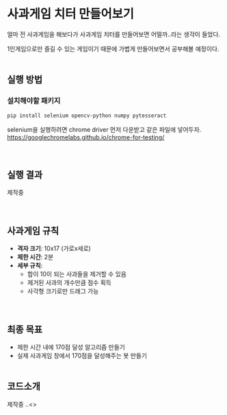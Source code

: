 ﻿# 사과게임 치터 만들어보기

얼마 전 사과게임을 해보다가 사과게임 치터를 만들어보면 어떨까..라는 생각이 들었다.  

1인게임으로만 즐길 수 있는 게임이기 때문에 가볍게 만들어보면서 공부해볼 예정이다.  
<br>
## 실행 방법
### 설치해야할 패키지
```bash
pip install selenium opencv-python numpy pytesseract
```
selenium을 실행하려면 chrome driver 먼저 다운받고 같은 파일에 넣어두자.  
https://googlechromelabs.github.io/chrome-for-testing/
<br><br><br>
## 실행 결과
제작중  
<br><br>

## 사과게임 규칙
- **격자 크기**: 10x17 (가로x세로)
- **제한 시간**: 2분
- **세부 규칙**:
  - 합이 10이 되는 사과들을 제거할 수 있음
  - 제거된 사과의 개수만큼 점수 획득
  - 사각형 크기로만 드래그 가능  
<br><br>
## 최종 목표
- 제한 시간 내에 170점 달성 알고리즘 만들기  
- 실제 사과게임 창에서 170점을 달성해주는 봇 만들기
<br><br>

## 코드소개
제작중 ..<>
<br><br>
